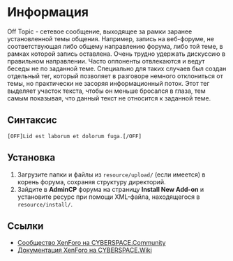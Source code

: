 # Информация

Off Topic - сетевое сообщение, выходящее за рамки заранее установленной темы общения. Например, запись на веб-форуме, не соответствующая либо общему направлению форума, либо той теме, в рамках которой запись оставлена. Очень трудно удержать дискуссию в правильном направлении. Часто оппоненты отвлекаются и ведут беседы не по заданной теме. Специально для таких случаев был создан отдельный тег, который позволяет в разговоре немного отклониться от темы, но практически не засоряя информационный поток. Этот тег выделяет участок текста, чтобы он меньше бросался в глаза, тем самым показывая, что данный текст не относится к заданной теме.

## Синтаксис

```
[OFF]Lid est laborum et dolorum fuga.[/OFF]
```

## Установка

1. Загрузите папки и файлы из `resource/upload/` (если имеется) в корень форума, сохраняя структуру директорий.
2. Зайдите в **AdminCP** форума на страницу **Install New Add-on** и установите ресурс при помощи XML-файла, находящегося в `resource/install/`.

## Ссылки

- [Сообщество XenForo на CYBERSPACE.Community](//cyberspace.community/forums/30/)
- [Документация XenForo на CYBERSPACE.Wiki](//xenforo.cyberspace.wiki/)

